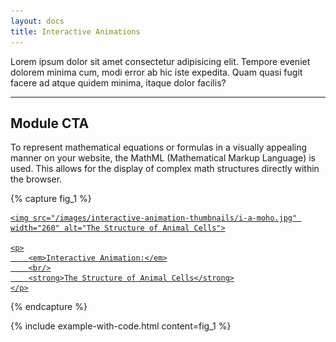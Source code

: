 ```yaml
---
layout: docs
title: Interactive Animations
---
```

				
Lorem ipsum dolor sit amet consectetur adipisicing elit. Tempore eveniet dolorem minima cum, modi error ab hic iste expedita. Quam quasi fugit facere ad atque quidem minima, itaque dolor facilis?

<hr class="margin-y-4" />

## Module CTA

To represent mathematical equations or formulas in a visually appealing manner on your website, the MathML (Mathematical Markup Language) is used. This allows for the display of complex math structures directly within the browser.

{% capture fig_1 %}

<a
	class="interactive-animation-cta subtle-fill"
	href="path/to/animation"
	target="_blank">

	<img src="/images/interactive-animation-thumbnails/i-a-moho.jpg" width="260" alt="The Structure of Animal Cells">

	<p>
		<em>Interactive Animation:</em>
		<br/>
		<strong>The Structure of Animal Cells</strong>
	</p>
</a>

{% endcapture %}

{% include example-with-code.html content=fig_1 %}